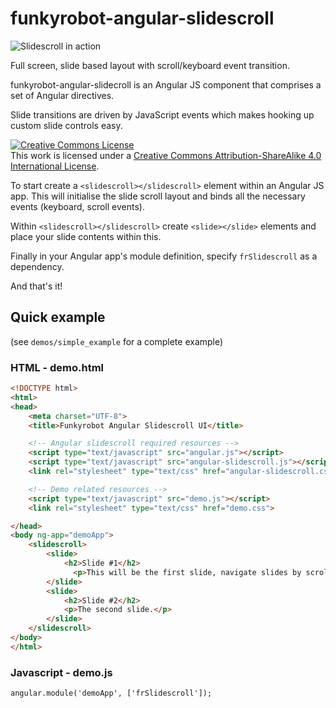 # funkyrobot-angular-slidescroll

![Slidescroll in action](http://i.imgur.com/Cqy1bkK.gif)

Full screen, slide based layout with scroll/keyboard event transition.

funkyrobot-angular-slidecroll is an Angular JS component that comprises a set of Angular directives.

Slide transitions are driven by JavaScript events which makes hooking up custom slide controls easy.

<a rel="license" href="http://creativecommons.org/licenses/by-sa/4.0/"><img alt="Creative Commons License" style="border-width:0" src="https://i.creativecommons.org/l/by-sa/4.0/88x31.png" /></a><br />This work is licensed under a <a rel="license" href="http://creativecommons.org/licenses/by-sa/4.0/">Creative Commons Attribution-ShareAlike 4.0 International License</a>.

To start create a `<slidescroll></slidescroll>` element within an Angular JS app. This will initialise the slide scroll 
layout and binds all the necessary events (keyboard, scroll events).

Within `<slidescroll></slidescroll>` create `<slide></slide>` elements and place your slide contents within this.

Finally in your Angular app's module definition, specify `frSlidescroll` as a dependency.
 
And that's it!

## Quick example
(see `demos/simple_example` for a complete example)

### HTML - demo.html
```HTML
<!DOCTYPE html>
<html>
<head>
    <meta charset="UTF-8">
    <title>Funkyrobot Angular Slidescroll UI</title>

    <!-- Angular slidescroll required resources -->
    <script type="text/javascript" src="angular.js"></script>
    <script type="text/javascript" src="angular-slidescroll.js"></script>
    <link rel="stylesheet" type="text/css" href="angular-slidescroll.css" />

    <!-- Demo related resources -->
    <script type="text/javascript" src="demo.js"></script>
    <link rel="stylesheet" type="text/css" href="demo.css">

</head>
<body ng-app="demoApp">
    <slidescroll>
        <slide>
            <h2>Slide #1</h2>
              <p>This will be the first slide, navigate slides by scrolling/arrow keys.</p>
        </slide>
        <slide>
            <h2>Slide #2</h2>
            <p>The second slide.</p>
        </slide>
    </slidescroll>
</body>
</html>
```

### Javascript - demo.js
```JS
angular.module('demoApp', ['frSlidescroll']);
```
